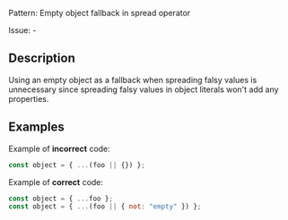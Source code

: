 Pattern: Empty object fallback in spread operator

Issue: -

## Description

Using an empty object as a fallback when spreading falsy values is unnecessary since spreading falsy values in object literals won't add any properties.

## Examples

Example of **incorrect** code:
```javascript
const object = { ...(foo || {}) };
```

Example of **correct** code:
```javascript
const object = { ...foo };
const object = { ...(foo || { not: "empty" }) };
```